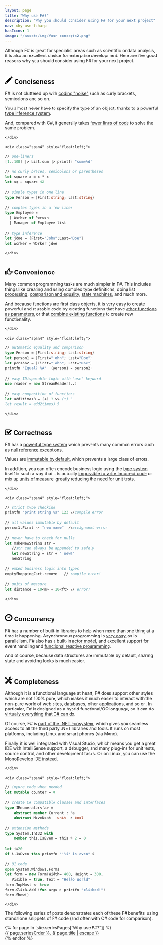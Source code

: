 ```yaml
---
layout: page
title: "Why use F#?"
description: "Why you should consider using F# for your next project"
nav: why-use-fsharp
hasIcons: 1
image: "/assets/img/four-concepts2.png"
---
```


Although F# is great for specialist areas such as scientific or data analysis, it is also an excellent choice for enterprise development. Here are five good reasons why you should consider using F# for  your next project. 

<div class="row">  
    <div class="span4" style="float:right;">
<h2><img src="/assets/img/glyphicons/glyphicons_030_pencil.png" class="bs-icon"> Conciseness</h2>

<p>
F# is not cluttered up with <a href="/posts/fvsc-sum-of-squares/">coding "noise"</a> such as curly brackets, semicolons and so on. 
</p>
<p>
You almost never have to specify the type of an object, thanks to a powerful <a href="/posts/conciseness-type-inference/">type inference system</a>. 
</p>
<p>
And, compared with C#, it generally takes <a href="/posts/fvsc-download/">fewer lines of code</a> to solve the same problem.
</p>

	</div>

    <div class="span4" style="float:left;">

```fsharp
// one-liners
[1..100] |> List.sum |> printfn "sum=%d"

// no curly braces, semicolons or parentheses
let square x = x * x
let sq = square 42 

// simple types in one line
type Person = {First:string; Last:string}

// complex types in a few lines
type Employee = 
  | Worker of Person
  | Manager of Employee list

// type inference
let jdoe = {First="John";Last="Doe"}
let worker = Worker jdoe
```

	</div>
    
</div>

<div class="row">  
    <div class="span4" style="float:right;">
<h2><img src="/assets/img/glyphicons/glyphicons_343_thumbs_up.png" class="bs-icon"> Convenience</h2>

<p>
Many common programming tasks are much simpler in F#.  This includes things like creating and using <a href="/posts/conciseness-type-definitions/">complex type definitions</a>, doing <a href="/posts/conciseness-extracting-boilerplate/">list processing</a>, <a href="/posts/convenience-types/">comparison and equality</a>, <a href="/posts/designing-with-types-representing-states/">state machines</a>, and much more. 
</p>
<p>
And because functions are first class objects, it is very easy to create powerful and reusable code by creating functions that have <a href="/posts/conciseness-extracting-boilerplate/">other functions as parameters</a>, or that <a href="/posts/conciseness-functions-as-building-blocks/">combine existing functions</a> to create new functionality. 
</p>


	</div>
    
    <div class="span4" style="float:left;">
```fsharp
// automatic equality and comparison
type Person = {First:string; Last:string}
let person1 = {First="john"; Last="Doe"}
let person2 = {First="john"; Last="Doe"}
printfn "Equal? %A"  (person1 = person2)

// easy IDisposable logic with "use" keyword
use reader = new StreamReader(..)

// easy composition of functions
let add2times3 = (+) 2 >> (*) 3
let result = add2times3 5
```

	</div>

</div>

<div class="row">  
    <div class="span4" style="float:right;">
<h2><img src="/assets/img/glyphicons/glyphicons_150_check.png" class="bs-icon"> Correctness</h2>

<p>
F# has a <a href="/posts/correctness-type-checking/">powerful type system</a> which prevents many common errors such as <a href="/posts/the-option-type/#option-is-not-null">null reference exceptions</a>.
</p>
<p>
Values are <a href="/posts/correctness-immutability/">immutable by default</a>, which prevents a large class of errors.
</p>
<p>
In addition, you can often encode business logic using the <a href="/posts/correctness-exhaustive-pattern-matching/">type system</a> itself in such a way that it is actually <a href="/posts/designing-for-correctness/">impossible to write incorrect code</a> or mix up <a href="/posts/units-of-measure/">units of measure</a>, greatly reducing the need for unit tests.   
</p>

	</div>

    <div class="span4" style="float:left;">
```fsharp
// strict type checking
printfn "print string %s" 123 //compile error

// all values immutable by default
person1.First <- "new name"  //assignment error 

// never have to check for nulls
let makeNewString str = 
   //str can always be appended to safely
   let newString = str + " new!"
   newString

// embed business logic into types
emptyShoppingCart.remove   // compile error!

// units of measure
let distance = 10<m> + 10<ft> // error!
```

	</div>
</div>


<div class="row">  
    <div class="span4" style="float:right;">
<h2><img src="/assets/img/glyphicons/glyphicons_054_clock.png" class="bs-icon"> Concurrency</h2>

<p>
F# has a number of built-in libraries to help when more than one thing at a time is happening. Asynchronous programming is <a href="/posts/concurrency-async-and-parallel/">very easy</a>, as is parallelism. F# also has a built-in <a href="/posts/concurrency-actor-model/">actor model</a>, and excellent support for event handling and <a href="/posts/concurrency-reactive/">functional reactive programming</a>. 
</p>
<p>
And of course, because data structures are immutable by default, sharing state and avoiding locks is much easier.
</p>
	</div>

    <div class="span4" style="float:left;">
```fsharp
// easy async logic with "async" keyword
let! result = async {something}

// easy parallelism
Async.Parallel [ for i in 0..40 -> 
      async { return fib(i) } ]

// message queues
MailboxProcessor.Start(fun inbox-> async{
	let! msg = inbox.Receive()
	printfn "message is: %s" msg
	})
```

	</div>
</div>	

<div class="row">  
    <div class="span4" style="float:right;">
<h2><img src="/assets/img/glyphicons/glyphicons_280_settings.png" class="bs-icon"> Completeness</h2>

<p>
Although it is a functional language at heart, F# does support other styles which are not 100% pure, which makes it much easier to interact with the non-pure world of web sites, databases, other applications, and so on. In particular, F# is designed as a hybrid functional/OO language, so it can do <a href="/posts/completeness-anything-csharp-can-do/">virtually everything that C# can do</a>.  
</p>
<p>
Of course, F# is <a href="/posts/completeness-seamless-dotnet-interop/">part of the .NET ecosystem</a>, which gives you seamless access to all the third party .NET libraries and tools. It runs on most platforms, including Linux and smart phones (via Mono).
</p>
<p>
Finally, it is well integrated with Visual Studio, which means you get a great IDE with IntelliSense support, a debugger, and many plug-ins for unit tests, source control, and other development tasks. Or on Linux, you can use the MonoDevelop IDE instead.
</p>

	</div>

    <div class="span4" style="float:left;">
```fsharp
// impure code when needed
let mutable counter = 0

// create C# compatible classes and interfaces
type IEnumerator<'a> = 
    abstract member Current : 'a
    abstract MoveNext : unit -> bool 

// extension methods
type System.Int32 with
    member this.IsEven = this % 2 = 0

let i=20
if i.IsEven then printfn "'%i' is even" i
	
// UI code
open System.Windows.Forms 
let form = new Form(Width= 400, Height = 300, 
   Visible = true, Text = "Hello World") 
form.TopMost <- true
form.Click.Add (fun args-> printfn "clicked!")
form.Show()
```

	</div>
	
</div>

The following series of posts demonstrates each of these F# benefits, using standalone snippets of F# code (and often with C# code for comparison).  

<div class="well">
	{% for page in (site.seriesPages["Why use F#?"]) %}
	<div><a href="{{ page.url }}/" title="{{ page.title | escape }}">{{ page.seriesOrder }}. {{ page.title | escape }}</a></div>
	{% endfor %}
</div>
